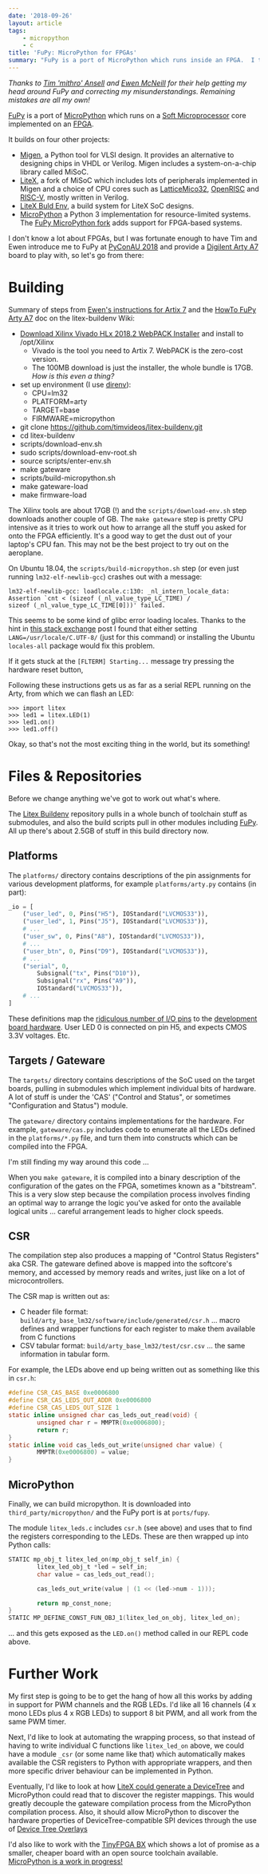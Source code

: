 ```yaml
---
date: '2018-09-26'
layout: article
tags:
    - micropython
    - c
title: 'FuPy: MicroPython for FPGAs'
summary: "FuPy is a port of MicroPython which runs inside an FPGA.  I take a look at it and try to get my head around how to program for it ..."
---
```


*Thanks to [Tim 'mithro' Ansell](https://mithis.com/) and
[Ewen McNeill](https://ewen.mcneill.gen.nz/blog/)
for their help getting my head around FuPy and correcting my misunderstandings.
Remaining mistakes are all my own!*

[FuPy](https://fupy.github.io/) is a port of [MicroPython](https://micropython.org/)
which runs on a [Soft Microprocessor](https://en.wikipedia.org/wiki/Soft_microprocessor) core
implemented on an [FPGA](https://en.wikipedia.org/wiki/Field-programmable_gate_array).

It builds on four other projects:

* [Migen](https://m-labs.hk/migen/), a Python tool for VLSI design.
  It provides an alternative to designing chips in VHDL or Verilog.
  Migen includes a system-on-a-chip library called MiSoC.
* [LiteX](https://github.com/enjoy-digital/litex), a fork of MiSoC which includes lots
  of peripherals implemented in Migen and a choice of CPU cores such as
  [LatticeMico32](https://en.wikipedia.org/wiki/LatticeMico32),
  [OpenRISC](https://openrisc.io/) and [RISC-V](https://en.wikipedia.org/wiki/RISC-V),
  mostly written in Verilog.
* [LiteX Buld Env](https://github.com/timvideos/litex-buildenv), a build system for LiteX SoC
  designs.
* [MicroPython](https://micropython.org/) a Python 3 implementation for resource-limited
  systems. The [FuPy MicroPython fork](https://github.com/fupy/micropython/) adds support
  for FPGA-based systems.
 
I don't know a lot about FPGAs, but I was fortunate enough to have Tim and Ewen introduce me
to FuPy at [PyConAU 2018](../pycon-2018-sydney/)
and provide a [Digilent Arty A7](https://store.digilentinc.com/arty-a7-artix-7-fpga-development-board-for-makers-and-hobbyists/)
board to play with, so let's go from there:

# Building

Summary of steps from [Ewen's instructions for Artix 7](https://ewen.mcneill.gen.nz/blog/entry/2018-01-17-fupy-fpga-micropython-on-mimas-v2-and-arty-a7/) and the
[HowTo FuPy Arty A7](https://github.com/timvideos/litex-buildenv/wiki/HowTo-FuPy-Arty-A7) doc on the litex-buildenv Wiki:

* [Download Xilinx Vivado HLx 2018.2 WebPACK Installer](https://www.xilinx.com/support/download.html)
  and install to /opt/Xilinx
  * Vivado is the tool you need to Artix 7.  WebPACK is the zero-cost version.  
  * The 100MB download is just the installer, the whole bundle is 17GB.  *How is this even a thing?*
* set up environment (I use [direnv](https://direnv.net/)):
  * CPU=lm32
  * PLATFORM=arty
  * TARGET=base
  * FIRMWARE=micropython
* git clone https://github.com/timvideos/litex-buildenv.git
* cd litex-buildenv
* scripts/download-env.sh
* sudo scripts/download-env-root.sh
* source scripts/enter-env.sh
* make gateware
* scripts/build-micropython.sh
* make gateware-load
* make firmware-load

The Xilinx tools are about 17GB (!) and the `scripts/download-env.sh`
step downloads another couple of GB.
The `make gateware` step is pretty CPU intensive as it tries to work out how to 
arrange all the stuff you asked for onto the FPGA efficiently.
It's a good way to get the dust out of your laptop's CPU fan.
This may not be the best project to try out on the aeroplane.

On Ubuntu 18.04, the `scripts/build-micropython.sh` step (or even just
running `lm32-elf-newlib-gcc`) crashes out with a message:

```
lm32-elf-newlib-gcc: loadlocale.c:130: _nl_intern_locale_data:
Assertion `cnt < (sizeof (_nl_value_type_LC_TIME) /
sizeof (_nl_value_type_LC_TIME[0]))' failed.
```

This seems to be some kind of glibc error loading locales.  Thanks to the hint in
[this stack exchange](https://unix.stackexchange.com/questions/444102/loadlocale-c-nl-intern-locale-data-assertion-error)
post I found that either setting `LANG=/usr/locale/C.UTF-8/` (just for this command)
or installing the Ubuntu `locales-all` package would fix this problem.

If it gets stuck at the `[FLTERM] Starting...` message try pressing the hardware reset button, 

Following these instructions gets us as far as a serial REPL running on the Arty, 
from which we can flash an LED:

```
>>> import litex
>>> led1 = litex.LED(1)
>>> led1.on()
>>> led1.off()
```

Okay, so that's not the most exciting thing in the world, but its something!

# Files & Repositories

Before we change anything we've got to work out what's where.

The [Litex Buildenv](https://github.com/timvideos/litex-buildenv.git) repository pulls in 
a whole bunch of toolchain stuff as submodules, and also the build scripts pull in other
modules including [FuPy](https://github.com/fupy/micropython.git).  All up there's about
2.5GB of stuff in this build directory now.

## Platforms

The `platforms/` directory contains descriptions of the pin assignments for various
development platforms, for example `platforms/arty.py` contains (in part):

```python
_io = [
    ("user_led", 0, Pins("H5"), IOStandard("LVCMOS33")),
    ("user_led", 1, Pins("J5"), IOStandard("LVCMOS33")),
    # ...
    ("user_sw", 0, Pins("A8"), IOStandard("LVCMOS33")),
    # ...
    ("user_btn", 0, Pins("D9"), IOStandard("LVCMOS33")),
    # ...
    ("serial", 0,
        Subsignal("tx", Pins("D10")),
        Subsignal("rx", Pins("A9")),
        IOStandard("LVCMOS33")),
    # ...
]
```

These definitions map the [ridiculous number of I/O pins](https://www.xilinx.com/products/boards-and-kits/arty.html#hardware)
to the [development board hardware](https://reference.digilentinc.com/reference/programmable-logic/arty/reference-manual?redirect=1#basic_io).
User LED 0 is connected on pin H5, and expects CMOS 3.3V voltages.  Etc.

## Targets / Gateware

The `targets/` directory contains descriptions of the SoC used on the target boards,
pulling in submodules which implement individual bits of hardware.  A lot of stuff is
under the 'CAS' ("Control and Status", or sometimes "Configuration and Status") module.

The `gateware/` directory contains implementations for the hardware. For example, 
`gateware/cas.py` includes code to enumerate all the LEDs defined in the `platforms/*.py` file,
and turn them into constructs which can be compiled into the FPGA.

I'm still finding my way around this code ...

When you `make gateware`, it is compiled into a binary description of the configuration of the
gates on the FPGA, sometimes known as a "bitstream".  This is a very slow step because the
compilation process involves finding an optimal way to arrange the logic you've asked for onto the 
available logical units ... careful arrangement leads to higher clock speeds.

## CSR

The compilation step also produces a mapping of "Control Status Registers" aka CSR.
The gateware defined above is mapped into the softcore's memory, and accessed by memory reads
and writes, just like on a lot of microcontrollers.

The CSR map is written out as:

* C header file format: `build/arty_base_lm32/software/include/generated/csr.h` ...
  macro defines and wrapper functions for each register to make them available from C functions
* CSV tabular format: `build/arty_base_lm32/test/csr.csv` ... the same information in
  tabular form.

For example, the LEDs above end up being written out as something like this in `csr.h`:

```C
#define CSR_CAS_BASE 0xe0006800
#define CSR_CAS_LEDS_OUT_ADDR 0xe0006800
#define CSR_CAS_LEDS_OUT_SIZE 1
static inline unsigned char cas_leds_out_read(void) {
        unsigned char r = MMPTR(0xe0006800);
        return r;
}
static inline void cas_leds_out_write(unsigned char value) {
        MMPTR(0xe0006800) = value;
}
```

## MicroPython

Finally, we can build micropython.  It is downloaded into 
`third_party/micropython/` and the FuPy port is at `ports/fupy`.

The module `litex_leds.c` includes `csr.h` (see above) and uses that to find the
registers corresponding to the LEDs.  These are then wrapped up into Python calls:

```C
STATIC mp_obj_t litex_led_on(mp_obj_t self_in) {
        litex_led_obj_t *led = self_in;
        char value = cas_leds_out_read();

        cas_leds_out_write(value | (1 << (led->num - 1)));

        return mp_const_none;
}
STATIC MP_DEFINE_CONST_FUN_OBJ_1(litex_led_on_obj, litex_led_on);
```

... and this gets exposed as the `LED.on()` method called in our REPL code above.


# Further Work

My first step is going to be to get the hang of how all this works by adding in
support for PWM channels and the RGB LEDs.  I'd like all 16 channels
(4 x mono LEDs plus 4 x RGB LEDs) to support 8 bit PWM, and all work from the same
PWM timer.

Next, I'd like to look at automating the wrapping process, so that instead of
having to write individual C functions like `litex_led_on` above, we could have a
module `_csr` (or some name like that) which automatically makes available the 
CSR registers to Python with appropriate wrappers, and then more specific
driver behaviour can be implemented in Python.

Eventually, I'd like to look at how
[LiteX could generate a DeviceTree](https://github.com/timvideos/litex-buildenv/wiki/DeviceTree)
and MicroPython could read that to discover the register mappings.
This would greatly decouple the gateware compilation process from the MicroPython compilation
process.  Also, it should allow MicroPython to discover the hardware properties of 
DeviceTree-compatible SPI devices through the use of 
[Device Tree Overlays](https://www.kernel.org/doc/Documentation/devicetree/overlay-notes.txt)

I'd also like to work with the [TinyFPGA BX](https://tinyfpga.com/bx/guide.html) which
shows a lot of promise as a smaller, cheaper board with an open source toolchain available.
[MicroPython is a work in progress!](https://twitter.com/cr1901/status/1043145532779253760)

